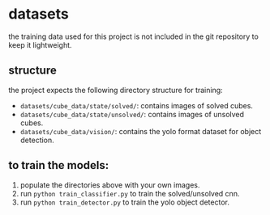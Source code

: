 # datasets

the training data used for this project is not included in the git repository to keep it lightweight.

## structure

the project expects the following directory structure for training:

- `datasets/cube_data/state/solved/`: contains images of solved cubes.
- `datasets/cube_data/state/unsolved/`: contains images of unsolved cubes.
- `datasets/cube_data/vision/`: contains the yolo format dataset for object detection.

## to train the models:

1.  populate the directories above with your own images.
2.  run `python train_classifier.py` to train the solved/unsolved cnn.
3.  run `python train_detector.py` to train the yolo object detector.

